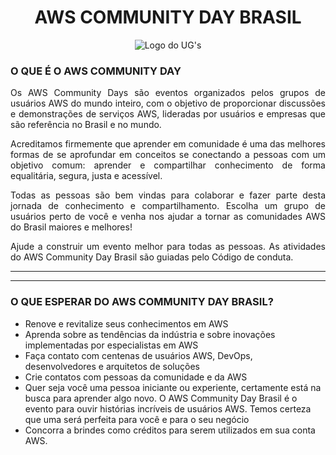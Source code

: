 <h1 align="center">AWS COMMUNITY DAY BRASIL</h1>
<div align="center"> 
  
![Logo do UG's](https://avatars.githubusercontent.com/u/82270696?v=4)

</div>


### O QUE É O AWS COMMUNITY DAY
<div align="justify"> Os AWS Community Days são eventos organizados pelos grupos de usuários AWS do mundo inteiro, com o objetivo de proporcionar discussões e demonstrações de serviços AWS, lideradas por usuários e empresas que são referência no Brasil e no mundo.

Acreditamos firmemente que aprender em comunidade é uma das melhores formas de se aprofundar em conceitos se conectando a pessoas com um objetivo comum: aprender e compartilhar conhecimento de forma equalitária, segura, justa e acessível.

Todas as pessoas são bem vindas para colaborar e fazer parte desta jornada de conhecimento e compartilhamento. Escolha um grupo de usuários perto de você e venha nos ajudar a tornar as comunidades AWS do Brasil maiores e melhores!

Ajude a construir um evento melhor para todas as pessoas. As atividades do AWS Community Day Brasil são guiadas pelo Código de conduta.</div>

<hr> <hr>

### O QUE ESPERAR DO AWS COMMUNITY DAY BRASIL?</h1>

- Renove e revitalize seus conhecimentos em AWS
- Aprenda sobre as tendências da indústria e sobre inovações implementadas por especialistas em AWS
- Faça contato com centenas de usuários AWS, DevOps, desenvolvedores e arquitetos de soluções
- Crie contatos com pessoas da comunidade e da AWS
- Quer seja você uma pessoa iniciante ou experiente, certamente está na busca para aprender algo novo. O AWS Community Day Brasil é o evento para ouvir histórias incríveis de usuários AWS. Temos certeza que uma será perfeita para você e para o seu negócio
- Concorra a brindes como créditos para serem utilizados em sua conta AWS.
